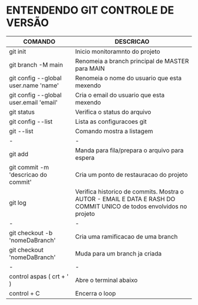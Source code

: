 # ENTENDENDO GIT CONTROLE DE VERSÃO

|COMANDO|DESCRICAO|
| - | - |
| git init | Inicio monitoramnto do projeto|
| git branch -M main | Renomeia a branch principal de MASTER para MAIN |
| git config --global user.name 'name' | Renomeia o nome do usuario que esta mexendo |
| git config --global user.email 'email'| Cria o email do usuario que esta mexendo |
| git status | Verifica o status do arquivo |
| git config --list |  Lista as configuracoes git |
| git --list | Comando mostra a listagem |
| - | - |
| git add <arquivo> | Manda para fila/prepara o arquivo para espera |
| git commit -m 'descricao do commit' | Cria um ponto de restauracao do projeto |
| git log | Verifica historico de commits. Mostra o AUTOR -  EMAIL E DATA E RASH DO COMMIT UNICO de todos envolvidos no projeto |
| - | - |
| git checkout -b 'nomeDaBranch' | Cria uma ramificacao de uma branch |
| git checkout 'nomeDaBranch' | Muda para um branch ja criada |
| - | - |
| control aspas ( crt + ' ) | Abre o terminal abaixo |
| control + C| Encerra o loop |